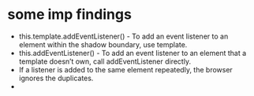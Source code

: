 # some imp findings
- this.template.addEventListener() - To add an event listener to an element within the shadow boundary, use template.
- this.addEventListener() - To add an event listener to an element that a template doesn’t own, call addEventListener directly.
- If a listener is added to the same element repeatedly, the browser ignores the duplicates.
- 

